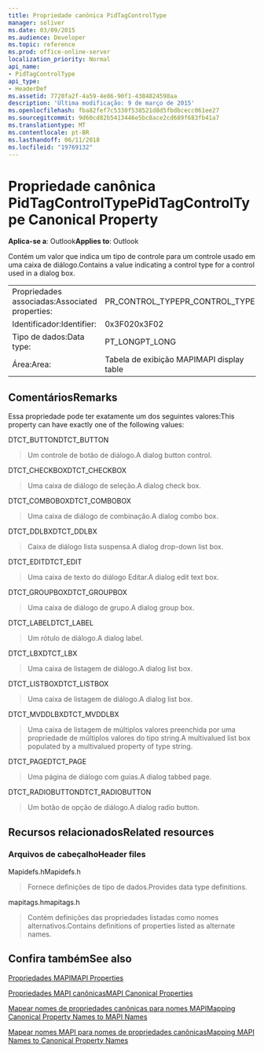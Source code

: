 ```yaml
---
title: Propriedade canônica PidTagControlType
manager: soliver
ms.date: 03/09/2015
ms.audience: Developer
ms.topic: reference
ms.prod: office-online-server
localization_priority: Normal
api_name:
- PidTagControlType
api_type:
- HeaderDef
ms.assetid: 7728fa2f-4a59-4e86-90f1-4384824598aa
description: 'Última modificação: 9 de março de 2015'
ms.openlocfilehash: fba82fef7c5330f538521d8d5fbdbcecc061ee27
ms.sourcegitcommit: 9d60cd82b5413446e5bc8ace2cd689f683fb41a7
ms.translationtype: MT
ms.contentlocale: pt-BR
ms.lasthandoff: 06/11/2018
ms.locfileid: "19769132"
---
```

# <a name="pidtagcontroltype-canonical-property"></a><span data-ttu-id="ecafa-103">Propriedade canônica PidTagControlType</span><span class="sxs-lookup"><span data-stu-id="ecafa-103">PidTagControlType Canonical Property</span></span>

  
  
<span data-ttu-id="ecafa-104">**Aplica-se a**: Outlook</span><span class="sxs-lookup"><span data-stu-id="ecafa-104">**Applies to**: Outlook</span></span> 
  
<span data-ttu-id="ecafa-105">Contém um valor que indica um tipo de controle para um controle usado em uma caixa de diálogo.</span><span class="sxs-lookup"><span data-stu-id="ecafa-105">Contains a value indicating a control type for a control used in a dialog box.</span></span> 
  
|||
|:-----|:-----|
|<span data-ttu-id="ecafa-106">Propriedades associadas:</span><span class="sxs-lookup"><span data-stu-id="ecafa-106">Associated properties:</span></span>  <br/> |<span data-ttu-id="ecafa-107">PR_CONTROL_TYPE</span><span class="sxs-lookup"><span data-stu-id="ecafa-107">PR_CONTROL_TYPE</span></span>  <br/> |
|<span data-ttu-id="ecafa-108">Identificador:</span><span class="sxs-lookup"><span data-stu-id="ecafa-108">Identifier:</span></span>  <br/> |<span data-ttu-id="ecafa-109">0x3F02</span><span class="sxs-lookup"><span data-stu-id="ecafa-109">0x3F02</span></span>  <br/> |
|<span data-ttu-id="ecafa-110">Tipo de dados:</span><span class="sxs-lookup"><span data-stu-id="ecafa-110">Data type:</span></span>  <br/> |<span data-ttu-id="ecafa-111">PT_LONG</span><span class="sxs-lookup"><span data-stu-id="ecafa-111">PT_LONG</span></span>  <br/> |
|<span data-ttu-id="ecafa-112">Área:</span><span class="sxs-lookup"><span data-stu-id="ecafa-112">Area:</span></span>  <br/> |<span data-ttu-id="ecafa-113">Tabela de exibição MAPI</span><span class="sxs-lookup"><span data-stu-id="ecafa-113">MAPI display table</span></span>  <br/> |
   
## <a name="remarks"></a><span data-ttu-id="ecafa-114">Comentários</span><span class="sxs-lookup"><span data-stu-id="ecafa-114">Remarks</span></span>

<span data-ttu-id="ecafa-115">Essa propriedade pode ter exatamente um dos seguintes valores:</span><span class="sxs-lookup"><span data-stu-id="ecafa-115">This property can have exactly one of the following values:</span></span>
  
<span data-ttu-id="ecafa-116">DTCT_BUTTON</span><span class="sxs-lookup"><span data-stu-id="ecafa-116">DTCT_BUTTON</span></span> 
  
> <span data-ttu-id="ecafa-117">Um controle de botão de diálogo.</span><span class="sxs-lookup"><span data-stu-id="ecafa-117">A dialog button control.</span></span>
    
<span data-ttu-id="ecafa-118">DTCT_CHECKBOX</span><span class="sxs-lookup"><span data-stu-id="ecafa-118">DTCT_CHECKBOX</span></span> 
  
> <span data-ttu-id="ecafa-119">Uma caixa de diálogo de seleção.</span><span class="sxs-lookup"><span data-stu-id="ecafa-119">A dialog check box.</span></span>
    
<span data-ttu-id="ecafa-120">DTCT_COMBOBOX</span><span class="sxs-lookup"><span data-stu-id="ecafa-120">DTCT_COMBOBOX</span></span> 
  
> <span data-ttu-id="ecafa-121">Uma caixa de diálogo de combinação.</span><span class="sxs-lookup"><span data-stu-id="ecafa-121">A dialog combo box.</span></span>
    
<span data-ttu-id="ecafa-122">DTCT_DDLBX</span><span class="sxs-lookup"><span data-stu-id="ecafa-122">DTCT_DDLBX</span></span> 
  
> <span data-ttu-id="ecafa-123">Caixa de diálogo lista suspensa.</span><span class="sxs-lookup"><span data-stu-id="ecafa-123">A dialog drop-down list box.</span></span>
    
<span data-ttu-id="ecafa-124">DTCT_EDIT</span><span class="sxs-lookup"><span data-stu-id="ecafa-124">DTCT_EDIT</span></span> 
  
> <span data-ttu-id="ecafa-125">Uma caixa de texto do diálogo Editar.</span><span class="sxs-lookup"><span data-stu-id="ecafa-125">A dialog edit text box.</span></span>
    
<span data-ttu-id="ecafa-126">DTCT_GROUPBOX</span><span class="sxs-lookup"><span data-stu-id="ecafa-126">DTCT_GROUPBOX</span></span> 
  
> <span data-ttu-id="ecafa-127">Uma caixa de diálogo de grupo.</span><span class="sxs-lookup"><span data-stu-id="ecafa-127">A dialog group box.</span></span>
    
<span data-ttu-id="ecafa-128">DTCT_LABEL</span><span class="sxs-lookup"><span data-stu-id="ecafa-128">DTCT_LABEL</span></span> 
  
> <span data-ttu-id="ecafa-129">Um rótulo de diálogo.</span><span class="sxs-lookup"><span data-stu-id="ecafa-129">A dialog label.</span></span>
    
<span data-ttu-id="ecafa-130">DTCT_LBX</span><span class="sxs-lookup"><span data-stu-id="ecafa-130">DTCT_LBX</span></span> 
  
> <span data-ttu-id="ecafa-131">Uma caixa de listagem de diálogo.</span><span class="sxs-lookup"><span data-stu-id="ecafa-131">A dialog list box.</span></span>
    
<span data-ttu-id="ecafa-132">DTCT_LISTBOX</span><span class="sxs-lookup"><span data-stu-id="ecafa-132">DTCT_LISTBOX</span></span> 
  
> <span data-ttu-id="ecafa-133">Uma caixa de listagem de diálogo.</span><span class="sxs-lookup"><span data-stu-id="ecafa-133">A dialog list box.</span></span>
    
<span data-ttu-id="ecafa-134">DTCT_MVDDLBX</span><span class="sxs-lookup"><span data-stu-id="ecafa-134">DTCT_MVDDLBX</span></span> 
  
> <span data-ttu-id="ecafa-135">Uma caixa de listagem de múltiplos valores preenchida por uma propriedade de múltiplos valores do tipo string.</span><span class="sxs-lookup"><span data-stu-id="ecafa-135">A multivalued list box populated by a multivalued property of type string.</span></span>
    
<span data-ttu-id="ecafa-136">DTCT_PAGE</span><span class="sxs-lookup"><span data-stu-id="ecafa-136">DTCT_PAGE</span></span> 
  
> <span data-ttu-id="ecafa-137">Uma página de diálogo com guias.</span><span class="sxs-lookup"><span data-stu-id="ecafa-137">A dialog tabbed page.</span></span>
    
<span data-ttu-id="ecafa-138">DTCT_RADIOBUTTON</span><span class="sxs-lookup"><span data-stu-id="ecafa-138">DTCT_RADIOBUTTON</span></span> 
  
> <span data-ttu-id="ecafa-139">Um botão de opção de diálogo.</span><span class="sxs-lookup"><span data-stu-id="ecafa-139">A dialog radio button.</span></span>
    
## <a name="related-resources"></a><span data-ttu-id="ecafa-140">Recursos relacionados</span><span class="sxs-lookup"><span data-stu-id="ecafa-140">Related resources</span></span>

### <a name="header-files"></a><span data-ttu-id="ecafa-141">Arquivos de cabeçalho</span><span class="sxs-lookup"><span data-stu-id="ecafa-141">Header files</span></span>

<span data-ttu-id="ecafa-142">Mapidefs.h</span><span class="sxs-lookup"><span data-stu-id="ecafa-142">Mapidefs.h</span></span>
  
> <span data-ttu-id="ecafa-143">Fornece definições de tipo de dados.</span><span class="sxs-lookup"><span data-stu-id="ecafa-143">Provides data type definitions.</span></span>
    
<span data-ttu-id="ecafa-144">mapitags.h</span><span class="sxs-lookup"><span data-stu-id="ecafa-144">mapitags.h</span></span>
  
> <span data-ttu-id="ecafa-145">Contém definições das propriedades listadas como nomes alternativos.</span><span class="sxs-lookup"><span data-stu-id="ecafa-145">Contains definitions of properties listed as alternate names.</span></span>
    
## <a name="see-also"></a><span data-ttu-id="ecafa-146">Confira também</span><span class="sxs-lookup"><span data-stu-id="ecafa-146">See also</span></span>



[<span data-ttu-id="ecafa-147">Propriedades MAPI</span><span class="sxs-lookup"><span data-stu-id="ecafa-147">MAPI Properties</span></span>](mapi-properties.md)
  
[<span data-ttu-id="ecafa-148">Propriedades MAPI canônicas</span><span class="sxs-lookup"><span data-stu-id="ecafa-148">MAPI Canonical Properties</span></span>](mapi-canonical-properties.md)
  
[<span data-ttu-id="ecafa-149">Mapear nomes de propriedades canônicas para nomes MAPI</span><span class="sxs-lookup"><span data-stu-id="ecafa-149">Mapping Canonical Property Names to MAPI Names</span></span>](mapping-canonical-property-names-to-mapi-names.md)
  
[<span data-ttu-id="ecafa-150">Mapear nomes MAPI para nomes de propriedades canônicas</span><span class="sxs-lookup"><span data-stu-id="ecafa-150">Mapping MAPI Names to Canonical Property Names</span></span>](mapping-mapi-names-to-canonical-property-names.md)

